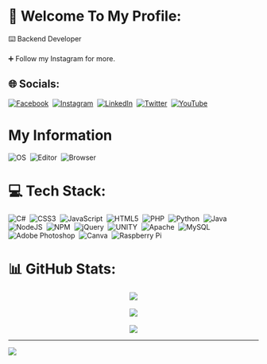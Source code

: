 # 💫 Welcome To My Profile:
⌨️ Backend Developer<br><br>➕ Follow my Instagram for more.


## 🌐 Socials:
[![Facebook](https://img.shields.io/badge/Facebook-%231877F2.svg?logo=Facebook&logoColor=white)](https://facebook.com/HuseyinKonakHK)&nbsp;
[![Instagram](https://img.shields.io/badge/Instagram-%23E4405F.svg?logo=Instagram&logoColor=white)](https://instagram.com/huseyinkonakhk)&nbsp;
[![LinkedIn](https://img.shields.io/badge/LinkedIn-%230077B5.svg?logo=linkedin&logoColor=white)](https://linkedin.com/in/hüseyin-konak-80304b228/)&nbsp; 
[![Twitter](https://img.shields.io/badge/Twitter-%231DA1F2.svg?logo=Twitter&logoColor=white)](https://twitter.com/HuseyinKonak20)&nbsp; 
[![YouTube](https://img.shields.io/badge/YouTube-%23FF0000.svg?logo=YouTube&logoColor=white)](https://youtube.com/@huseyinkonakyt7766) 

# My Information
![OS](https://img.shields.io/badge/Windows%2011-OS?style=flat&logo=Windows&label=%20OS&color=%2300a1f1)&nbsp; 
![Editor](https://img.shields.io/badge/Editor-Visual_Studio_Code-informational?style=flat&logo=visual-studio-code&logoColor=white&color=blue)&nbsp; 
![Browser](https://img.shields.io/badge/Opera%20GX-Browser?style=flat&logo=opera&label=Browser&color=%2300a1f1)


# 💻 Tech Stack:
![C#](https://img.shields.io/badge/c%23-%23239120.svg?style=flat&logo=c-sharp&logoColor=white)&nbsp;
![CSS3](https://img.shields.io/badge/css3-%231572B6.svg?style=flat&logo=css3&logoColor=white)&nbsp;
![JavaScript](https://img.shields.io/badge/javascript-%23323330.svg?style=flat&logo=javascript&logoColor=%23F7DF1E)&nbsp;
![HTML5](https://img.shields.io/badge/html5-%23E34F26.svg?style=flat&logo=html5&logoColor=white)&nbsp;
![PHP](https://img.shields.io/badge/php-%23777BB4.svg?style=flat&logo=php&logoColor=white)&nbsp;
![Python](https://img.shields.io/badge/python-3670A0?style=flat&logo=python&logoColor=ffdd54)&nbsp;
![Java](https://img.shields.io/badge/java-%23ED8B00.svg?style=flat&logo=java&logoColor=white)&nbsp; 
![NodeJS](https://img.shields.io/badge/node.js-6DA55F?style=flat&logo=node.js&logoColor=white)&nbsp; 
![NPM](https://img.shields.io/badge/NPM-%23000000.svg?style=flat&logo=npm&logoColor=white)&nbsp; 
![jQuery](https://img.shields.io/badge/jquery-%230769AD.svg?style=flat&logo=jquery&logoColor=white)&nbsp;
![UNITY](https://img.shields.io/badge/Unity-%2320232a.svg?style=flat&logo=unity&logoColor=white)&nbsp; 
![Apache](https://img.shields.io/badge/apache-%23D42029.svg?style=flat&logo=apache&logoColor=white)&nbsp; 
![MySQL](https://img.shields.io/badge/mysql-%2300f.svg?style=flat&logo=mysql&logoColor=white)&nbsp;
![Adobe Photoshop](https://img.shields.io/badge/adobephotoshop-%2331A8FF.svg?style=flat&logo=adobephotoshop&logoColor=white)&nbsp; 
![Canva](https://img.shields.io/badge/Canva-%2300C4CC.svg?style=flat&logo=Canva&logoColor=white)&nbsp; 
![Raspberry Pi](https://img.shields.io/badge/-RaspberryPi-C51A4A?style=flat&logo=Raspberry-Pi)

# 📊 GitHub Stats:
<p align="center">
    <img src="https://github-readme-stats.vercel.app/api?username=HuseyinKonak&theme=vue-dark&hide_border=false&include_all_commits=true&count_private=true"> <br/><br/>
    <img src="https://github-readme-streak-stats.herokuapp.com/?user=HuseyinKonak&theme=vue-dark&hide_border=false"><br/><br/>
    <img src="https://github-readme-stats.vercel.app/api/top-langs/?username=HuseyinKonak&theme=vue-dark&hide_border=false&include_all_commits=true&count_private=true&layout=compact">
<p>

---
[![](https://visitcount.itsvg.in/api?id=HuseyinKonak&icon=0&color=3)](https://visitcount.itsvg.in)

<!-- Proudly created with GPRM ( https://gprm.itsvg.in ) -->
